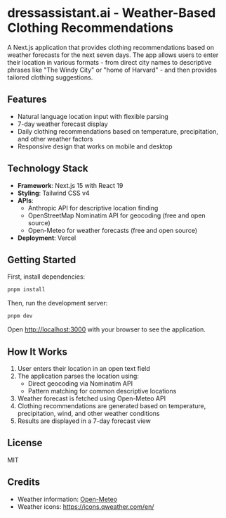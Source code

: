 # dressassistant.ai - Weather-Based Clothing Recommendations

A Next.js application that provides clothing recommendations based on weather forecasts for the next seven days. The app allows users to enter their location in various formats - from direct city names to descriptive phrases like "The Windy City" or "home of Harvard" - and then provides tailored clothing suggestions.

## Features

- Natural language location input with flexible parsing
- 7-day weather forecast display
- Daily clothing recommendations based on temperature, precipitation, and other weather factors
- Responsive design that works on mobile and desktop

## Technology Stack

- **Framework**: Next.js 15 with React 19
- **Styling**: Tailwind CSS v4
- **APIs**:
  - Anthropic API for descriptive location finding
  - OpenStreetMap Nominatim API for geocoding (free and open source)
  - Open-Meteo for weather forecasts (free and open source)
- **Deployment**: Vercel

## Getting Started

First, install dependencies:

```bash
pnpm install
```

Then, run the development server:

```bash
pnpm dev
```

Open [http://localhost:3000](http://localhost:3000) with your browser to see the application.

## How It Works

1. User enters their location in an open text field
2. The application parses the location using:
   - Direct geocoding via Nominatim API
   - Pattern matching for common descriptive locations
3. Weather forecast is fetched using Open-Meteo API
4. Clothing recommendations are generated based on temperature, precipitation, wind, and other weather conditions
5. Results are displayed in a 7-day forecast view

## License

MIT

## Credits

- Weather information: [Open-Meteo](https://open-meteo.com/)
- Weather icons: https://icons.qweather.com/en/
